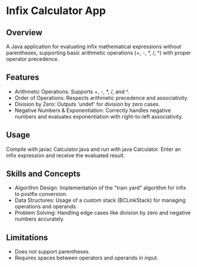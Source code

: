 
# Infix Calculator App

## Overview

A Java application for evaluating infix mathematical expressions without parentheses, supporting basic arithmetic operations (+, -, *, /, ^) with proper operator precedence.


## Features

* Arithmetic Operations: Supports +, -, *, /, and ^.
* Order of Operations: Respects arithmetic precedence and associativity.
* Division by Zero: Outputs 'undef' for division by zero cases.
* Negative Numbers & Exponentiation: Correctly handles negative numbers and evaluates exponentiation with right-to-left associativity.


## Usage

Compile with javac Calculator.java and run with java Calculator. Enter an infix expression and receive the evaluated result.


## Skills and Concepts 
* Algorithm Design: Implementation of the "train yard" algorithm for infix to postfix conversion.
* Data Structures: Usage of a custom stack (BCLinkStack) for managing operations and operands.
* Problem Solving: Handling edge cases like division by zero and negative numbers accurately.

## Limitations 
* Does not support parentheses.
* Requires spaces between operators and operands in input.
